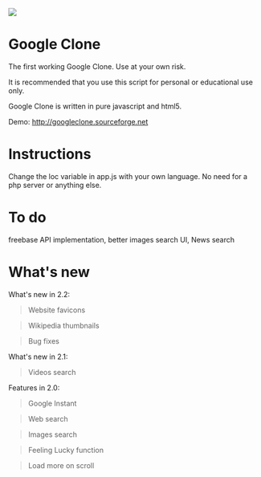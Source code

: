 ![](http://googleclone.sourceforge.net/gclone.png)

Google Clone
============

The first working Google Clone. Use at your own risk.

It is recommended that you use this script for personal or educational use only.

Google Clone is written in pure javascript and html5.

Demo: http://googleclone.sourceforge.net


Instructions
============

Change the loc variable in app.js with your own language.
No need for a php server or anything else.


To do
=====

freebase API implementation, better images search UI, News search


What's new
==========

What's new in 2.2:

  > Website favicons
  
  > Wikipedia thumbnails
  
  > Bug fixes



What's new in 2.1:

  > Videos search



Features in 2.0:

  > Google Instant

  > Web search

  > Images search
  
  > Feeling Lucky function
  
  > Load more on scroll
